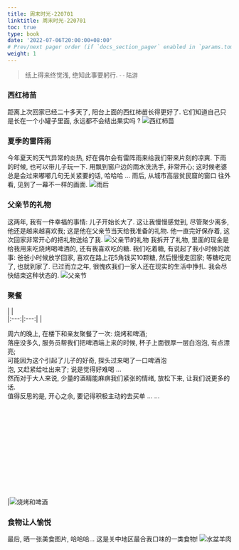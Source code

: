 ```yaml
---
title: 周末时光-220701
linktitle: 周末时光-220701
toc: true
type: book
date: '2022-07-06T20:00:00+08:00'
# Prev/next pager order (if `docs_section_pager` enabled in `params.toml`)
weight: 1
---
```


> 纸上得来终觉浅, 绝知此事要躬行. <font size="2" face="KaiTi"> - - 陆游 </font>

### 西红柿苗
距离上次回家已经二十多天了, 阳台上面的西红柿苗长得更好了. 它们知道自己只是长在一个小罐子里面, 永远都不会结出果实吗 ?
![西红柿苗](weekend-220701/西红柿-220702.jpeg)

### 夏季的雷阵雨
今年夏天的天气异常的炎热, 好在偶尔会有雷阵雨来给我们带来片刻的凉爽. 下雨的时候, 也可以带儿子玩一下.
用飘到窗户边的雨水洗洗手, 非常开心; 这时候老婆总是会过来嘟嘟几句无关紧要的话, 哈哈哈 ... 雨后, 从城市高层贫民窟的窗口
往外看, 见到了一幕不一样的画面.
![雨后](weekend-220701/雨后-220702.jpeg)

### 父亲节的礼物
这两年, 我有一件幸福的事情: 儿子开始长大了. 这让我慢慢感觉到, 尽管聚少离多, 他还是越来越喜欢我;
这是他在父亲节当天给我准备的礼物. 他一直完好保存着, 这次回家非常开心的把礼物送给了我.
![父亲节的礼物](weekend-220701/父亲节礼物-220703-01.jpeg)
我拆开了礼物, 里面的现金是给我用来吃烧烤喝啤酒的, 还有我喜欢吃的糖. 我们吃着糖, 有说起了我小时候的故事: 爸爸小时候放学回家, 喜欢在路上花5角钱买10颗糖, 然后慢慢走回家; 等糖吃完了, 也就到家了.
已过而立之年, 很愧疚我们一家人还在现实的生活中挣扎. 我会尽快结束这种状态的.
![父亲节](weekend-220701/父亲节-220703-02.jpeg)


### 聚餐
|     |      
|:---:|:---:|
|<p align="left" width="30%">周六的晚上, 在楼下和亲友聚餐了一次: 烧烤和啤酒; <br> 落座没多久, 服务员帮我们把啤酒端上来的时候, 杯子上面很厚一层白泡泡, 有点漂亮; <br> 可能因为这个引起了儿子的好奇, 探头过来喝了一口啤酒泡<br>泡, 又赶紧给吐出来了; 说是觉得好难喝 ... <br>然而对于大人来说, 少量的酒精能麻痹我们紧张的情绪, 放松下来, 让我们说更多的话.<br>值得反思的是, 开心之余, 要记得积极主动的去买单 ... ...<br><br><br><br><br><br><br><br><br><br><br><br><br></p>|![烧烤和啤酒](weekend-220701/聚餐-220702.jpeg)

### 食物让人愉悦
最后, 晒一张美食图片, 哈哈哈... 这是关中地区最合我口味的一类食物!
![水盆羊肉](weekend-220701/水盆羊肉-220703.jpeg)
